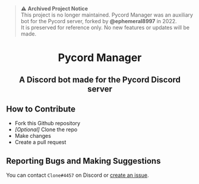 > ⚠️ **Archived Project Notice**  
> This project is no longer maintained. Pycord Manager was an auxiliary bot for the Pycord server, forked by **@ephemeral8997** in 2022.  
> It is preserved for reference only. No new features or updates will be made.

<div align="center">  
  <h1>Pycord Manager</h1>  
  <h2>A Discord bot made for the Pycord Discord server</h2>  
</div>

## How to Contribute
- Fork this Github repository
- _[Optional]_ Clone the repo
- Make changes
- Create a pull request

## Reporting Bugs and Making Suggestions
You can contact `Clone#4457` on Discord or [create an issue](https://github.com/Dorukyum/Pycord-Manager/issues/new).

